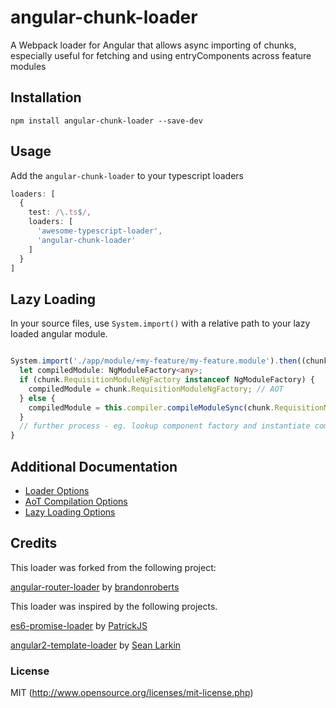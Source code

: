 # angular-chunk-loader

A Webpack loader for Angular that allows async importing of chunks, especially useful for fetching and using entryComponents across feature modules

## Installation

  `npm install angular-chunk-loader --save-dev`

## Usage

Add the `angular-chunk-loader` to your typescript loaders

```ts
loaders: [
  {
    test: /\.ts$/,
    loaders: [
      'awesome-typescript-loader',
      'angular-chunk-loader'
    ]
  }
]
```

## Lazy Loading

In your source files, use `System.import()` with a relative path to your lazy loaded angular module.

```ts

System.import('./app/module/+my-feature/my-feature.module').then((chunk: { MyFeatureModule: Type<any>, MyFeatureModuleNgFactory: NgModuleFactory<any> }) => {
  let compiledModule: NgModuleFactory<any>;
  if (chunk.RequisitionModuleNgFactory instanceof NgModuleFactory) {
    compiledModule = chunk.RequisitionModuleNgFactory; // AOT
  } else {
    compiledModule = this.compiler.compileModuleSync(chunk.RequisitionModule);
  }
  // further process - eg. lookup component factory and instantiate components
}
```

## Additional Documentation

* [Loader Options](./docs/options.md#general-loader-options)
* [AoT Compilation Options](./docs/options.md#loader-options-aot-compilation)
* [Lazy Loading Options](./docs/options.md#lazy-loading-options)


## Credits

This loader was forked from the following project:

[angular-router-loader](https://github.com/brandonroberts/angular-router-loader) by [brandonroberts](https://github.com/brandonroberts)

This loader was inspired by the following projects.

[es6-promise-loader](https://github.com/gdi2290/es6-promise-loader) by [PatrickJS](https://twitter.com/@gdi2290)

[angular2-template-loader](https://github.com/TheLarkInn/angular2-template-loader) by [Sean Larkin](https://twitter.com/@TheLarkInn)

### License

MIT (http://www.opensource.org/licenses/mit-license.php)
